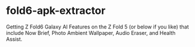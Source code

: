 # fold6-apk-extractor
Getting Z Fold6 Galaxy AI Features on the Z Fold 5 (or below if you like) that include Now Brief, Photo Ambient Wallpaper, Audio Eraser, and Health Assist.
